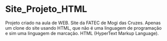# Site_Projeto_HTML

Projeto criado na aula de WEB.
Site da FATEC de Mogi das Cruzes.
Apenas um clone do site usando HTML, que não é uma linguagem de programação e sim uma linguagem de marcação.
HTML (HyperText Markup Language).
